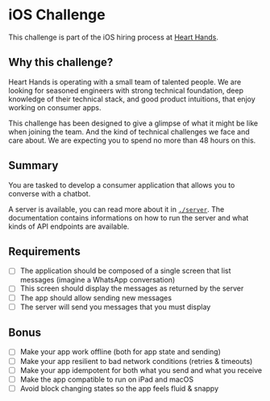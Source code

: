 # iOS Challenge

This challenge is part of the iOS hiring process at [Heart
Hands](https://hearthands.tech/).

## Why this challenge?

Heart Hands is operating with a small team of talented people. We are looking
for seasoned engineers with strong technical foundation, deep knowledge of their
technical stack, and good product intuitions, that enjoy working on consumer
apps.

This challenge has been designed to give a glimpse of what it might be like when
joining the team. And the kind of technical challenges we face and care about.
We are expecting you to spend no more than 48 hours on this.

## Summary

You are tasked to develop a consumer application that allows you to converse
with a chatbot.

A server is available, you can read more about it in [`./server`](./server). The
documentation contains informations on how to run the server and what kinds of
API endpoints are available.

## Requirements

- [ ] The application should be composed of a single screen that list messages
  (imagine a WhatsApp conversation)
- [ ] This screen should display the messages as returned by the server 
- [ ] The app should allow sending new messages
- [ ] The server will send you messages that you must display

## Bonus

- [ ] Make your app work offline (both for app state and sending)
- [ ] Make your app resilient to bad network conditions (retries & timeouts)
- [ ] Make your app idempotent for both what you send and what you receive
- [ ] Make the app compatible to run on iPad and macOS
- [ ] Avoid block changing states so the app feels fluid & snappy
